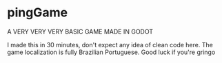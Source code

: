 # pingGame
A VERY VERY VERY BASIC GAME MADE IN GODOT

I made this in 30 minutes, don't expect any idea of clean code here.
The game localization is fully Brazilian Portuguese. Good luck if you're gringo
